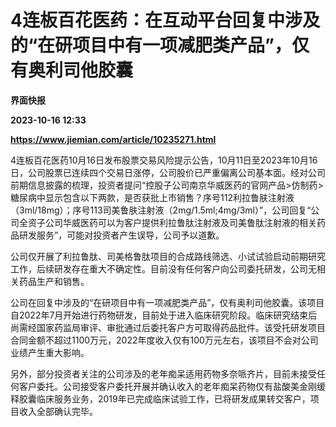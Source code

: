 # 4连板百花医药：在互动平台回复中涉及的“在研项目中有一项减肥类产品”，仅有奥利司他胶囊
**界面快报**

**2023-10-16 12:33**

**https://www.jiemian.com/article/10235271.html**

4连板百花医药10月16日发布股票交易风险提示公告，10月11日至2023年10月16日，公司股票已连续四个交易日涨停，公司股价已严重偏离公司基本面。经对公司前期信息披露的梳理，投资者提问“控股子公司南京华威医药的官网产品>仿制药>糖尿病中显示包含以下两款，是否获批上市销售？序号112利拉鲁肤注射液（3ml/18mg）；序号113司美鲁肤注射液（2mg/1.5ml;4mg/3ml）”，公司回复“公司全资子公司华威医药可以为客户提供利拉鲁肽注射液及司美鲁肽注射液的相关药品研发服务”，可能对投资者产生误导，公司予以道歉。

公司仅开展了利拉鲁肽、司美格鲁肽项目的合成路线筛选、小试试验启动前期研究工作，后续研发存在重大不确定性。目前没有任何客户向公司委托研发，公司无相关药品生产和销售。

公司在回复中涉及的“在研项目中有一项减肥类产品”，仅有奥利司他胶囊。该项目自2022年7月开始进行药物研发，目前处于进入临床研究阶段。临床研究结束后尚需经国家药监局审评、审批通过后委托客户方可取得药品批件。该受托研发项目合同金额不超过1100万元，2022年度收入仅有100万元左右，该项目不会对公司业绩产生重大影响。

另外，部分投资者关注的公司涉及的老年痴呆适用药物多奈哌齐片，目前未接受任何客户委托。公司接受客户委托开展并确认收入的老年痴呆药物仅有盐酸美金刚缓释胶囊临床服务业务，2019年已完成临床试验工作，已将研发成果转交客户，项目收入全部确认完毕。